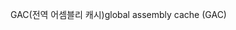 <span data-ttu-id="db5fb-101">GAC(전역 어셈블리 캐시)</span><span class="sxs-lookup"><span data-stu-id="db5fb-101">global assembly cache (GAC)</span></span>